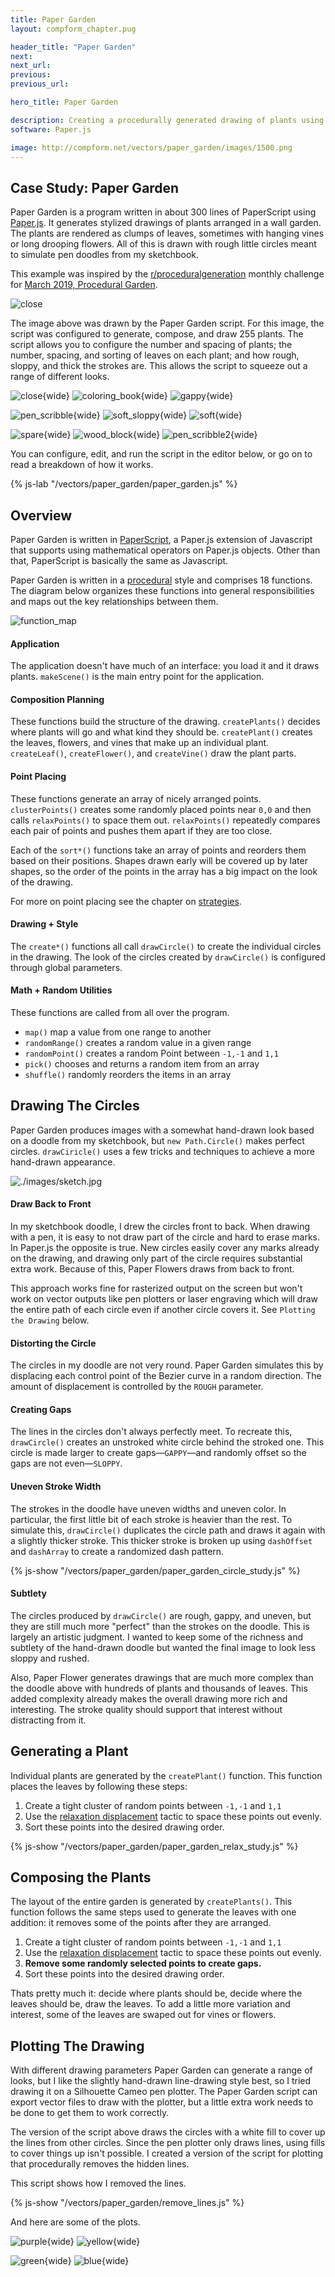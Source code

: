```yaml
---
title: Paper Garden
layout: compform_chapter.pug

header_title: "Paper Garden"
next:
next_url:
previous:
previous_url:

hero_title: Paper Garden

description: Creating a procedurally generated drawing of plants using Javascript and Paper.js
software: Paper.js

image: http://compform.net/vectors/paper_garden/images/1500.png
---
```


## Case Study: Paper Garden

Paper Garden is a program written in about 300 lines of PaperScript using [Paper.js](http://paperjs.org/). It generates stylized drawings of plants arranged in a wall garden. The plants are rendered as clumps of leaves, sometimes with hanging vines or long drooping flowers. All of this is drawn with rough little circles meant to simulate pen doodles from my sketchbook.

<div class="callout">

This example was inspired by the [r/proceduralgeneration](https://www.reddit.com/r/proceduralgeneration/) monthly challenge for [March 2019, Procedural Garden](https://www.reddit.com/r/proceduralgeneration/comments/apyz31/challenge_2019_1_procedural_garden/).

</div>

![close](./images/1500.png)

The image above was drawn by the Paper Garden script. For this image, the script was configured to generate, compose, and draw 255 plants. The script allows you to configure the number and spacing of plants; the number, spacing, and sorting of leaves on each plant; and how rough, sloppy, and thick the strokes are. This allows the script to squeeze out a range of different looks.

<div class="three-up wide">

![close](./variations/close.png){wide}
![coloring_book](./variations/coloring_book.png){wide}
![gappy](./variations/gappy.png){wide}

![pen_scribble](./variations/pen_scribble.png){wide}
![soft_sloppy](./variations/soft_sloppy.png){wide}
![soft](./variations/soft.png){wide}

![spare](./variations/spare.png){wide}
![wood_block](./variations/wood_block.png){wide}
![pen_scribble2](./variations/bottom_up.png){wide}

</div>

You can configure, edit, and run the script in the editor below, or go on to read a breakdown of how it works.

{% js-lab "/vectors/paper_garden/paper_garden.js" %}

<!-- ::: js-lab
/vectors/paper_garden/paper_garden.js
/:: -->

## Overview

Paper Garden is written in [PaperScript](http://paperjs.org/tutorials/getting-started/working-with-paper-js/), a Paper.js extension of Javascript that supports using mathematical operators on Paper.js objects. Other than that, PaperScript is basically the same as Javascript.

Paper Garden is written in a [procedural](https://en.wikipedia.org/wiki/Procedural_programming) style and comprises 18 functions. The diagram below organizes these functions into general responsibilities and maps out the key relationships between them.

![function_map](function_map.svg)

#### Application

The application doesn't have much of an interface: you load it and it draws plants. `makeScene()` is the main entry point for the application.

#### Composition Planning

These functions build the structure of the drawing. `createPlants()` decides where plants will go and what kind they should be. `createPlant()` creates the leaves, flowers, and vines that make up an individual plant. `createLeaf()`, `createFlower()`, and `createVine()` draw the plant parts.

#### Point Placing

These functions generate an array of nicely arranged points. `clusterPoints()` creates some randomly placed points near `0,0` and then calls `relaxPoints()` to space them out. `relaxPoints()` repeatedly compares each pair of points and pushes them apart if they are too close.

Each of the `sort*()` functions take an array of points and reorders them based on their positions. Shapes drawn early will be covered up by later shapes, so the order of the points in the array has a big impact on the look of the drawing.

For more on point placing see the chapter on [strategies](/strategy).

#### Drawing + Style

The `create*()` functions all call `drawCircle()` to create the individual circles in the drawing. The look of the circles created by `drawCircle()` is configured through global parameters.

#### Math + Random Utilities

These functions are called from all over the program.

- `map()` map a value from one range to another
- `randomRange()` creates a random value in a given range
- `randomPoint()` creates a random Point between `-1,-1` and `1,1`
- `pick()` chooses and returns a random item from an array
- `shuffle()` randomly reorders the items in an array

## Drawing The Circles

Paper Garden produces images with a somewhat hand-drawn look based on a doodle from my sketchbook, but `new Path.Circle()` makes perfect circles. `drawCiricle()` uses a few tricks and techniques to achieve a more hand-drawn appearance.

![./images/sketch.jpg](./images/sketch.jpg)

#### Draw Back to Front

In my sketchbook doodle, I drew the circles front to back. When drawing with a pen, it is easy to not draw part of the circle and hard to erase marks. In Paper.js the opposite is true. New circles easily cover any marks already on the drawing, and drawing only part of the circle requires substantial extra work. Because of this, Paper Flowers draws from back to front.

<div class="callout warn">

This approach works fine for rasterized output on the screen but won't work on vector outputs like pen plotters or laser engraving which will draw the entire path of each circle even if another circle covers it. See `Plotting the Drawing` below.

</div>

#### Distorting the Circle

The circles in my doodle are not very round. Paper Garden simulates this by displacing each control point of the Bezier curve in a random direction. The amount of displacement is controlled by the `ROUGH` parameter.

#### Creating Gaps

The lines in the circles don't always perfectly meet. To recreate this, `drawCircle()` creates an unstroked white circle behind the stroked one. This circle is made larger to create gaps—`GAPPY`—and randomly offset so the gaps are not even—`SLOPPY`.

#### Uneven Stroke Width

The strokes in the doodle have uneven widths and uneven color. In particular, the first little bit of each stroke is heavier than the rest. To simulate this, `drawCircle()` duplicates the circle path and draws it again with a slightly thicker stroke. This thicker stroke is broken up using `dashOffset` and `dashArray` to create a randomized dash pattern.

<!-- ::: js-show
/vectors/paper_garden/paper_garden_circle_study.js
/:: -->

{% js-show "/vectors/paper_garden/paper_garden_circle_study.js" %}

#### Subtlety

The circles produced by `drawCircle()` are rough, gappy, and uneven, but they are still much more "perfect" than the strokes on the doodle. This is largely an artistic judgment. I wanted to keep some of the richness and subtlety of the hand-drawn doodle but wanted the final image to look less sloppy and rushed.

Also, Paper Flower generates drawings that are much more complex than the doodle above with hundreds of plants and thousands of leaves. This added complexity already makes the overall drawing more rich and interesting. The stroke quality should support that interest without distracting from it.

## Generating a Plant

Individual plants are generated by the `createPlant()` function. This function places the leaves by following these steps:

1. Create a tight cluster of random points between `-1,-1` and `1,1`
2. Use the [relaxation displacement](/strategy/#relaxation-displacement) tactic to space these points out evenly.
3. Sort these points into the desired drawing order.

<!-- ::: js-show
/vectors/paper_garden/paper_garden_relax_study.js
/:: -->

{% js-show "/vectors/paper_garden/paper_garden_relax_study.js" %}

## Composing the Plants

The layout of the entire garden is generated by `createPlants()`. This function follows the same steps used to generate the leaves with one addition: it removes some of the points after they are arranged.

1. Create a tight cluster of random points between `-1,-1` and `1,1`
2. Use the [relaxation displacement](/strategy/#relaxation-displacement) tactic to space these points out evenly.
3. **Remove some randomly selected points to create gaps.**
4. Sort these points into the desired drawing order.

Thats pretty much it: decide where plants should be, decide where the leaves should be, draw the leaves. To add a little more variation and interest, some of the leaves are swaped out for vines or flowers.

## Plotting The Drawing

With different drawing parameters Paper Garden can generate a range of looks, but I like the slightly hand-drawn line-drawing style best, so I tried drawing it on a Silhouette Cameo pen plotter. The Paper Garden script can export vector files to draw with the plotter, but a little extra work needs to be done to get them to work correctly.

The version of the script above draws the circles with a white fill to cover up the lines from other circles. Since the pen plotter only draws lines, using fills to cover things up isn't possible. I created a version of the script for plotting that procedurally removes the hidden lines.

This script shows how I removed the lines.

<!-- ::: js-lab
/vectors/paper_garden/remove_lines.js
/:: -->

{% js-show "/vectors/paper_garden/remove_lines.js" %}

And here are some of the plots.

<div class="two-up wide">

![purple](./plots/purple.jpg){wide}
![yellow](./plots/yellow.jpg){wide}

![green](./plots/green.jpg){wide}
![blue](./plots/blue.jpg){wide}

</div>
